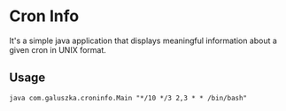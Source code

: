 # Cron Info

It's a simple java application that displays meaningful information about a given cron in UNIX format.

## Usage

`java com.galuszka.croninfo.Main "*/10 */3 2,3 * * /bin/bash"`